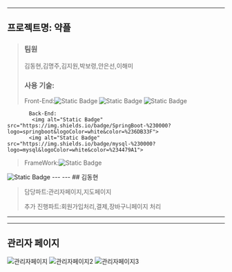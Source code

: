 
---
## 프로젝트명: 약플


>
> ### 팀원
>
>김동현,김명주,김지원,박보령,안은선,이해미
>
>
>
> 
>
>
>
> 
>
>
>
> ### 사용 기술:
>
>
>Front-End:<img alt="Static Badge" src="https://img.shields.io/badge/css3-%230000?logo=css3&logoColor=white&color=%231572B6">
            <img alt="Static Badge" src="https://img.shields.io/badge/html5-%230000?logo=html5&logoColor=white&color=%23E34F26">
            <img alt="Static Badge" src="https://img.shields.io/badge/javascript-%230000?logo=javascript&logoColor=white&color=%23F7DF1E">
            
           Back-End:
            <img alt="Static Badge" src="https://img.shields.io/badge/SpringBoot-%230000?logo=springboot&logoColor=white&color=%236DB33F">
           <img alt="Static Badge" src="https://img.shields.io/badge/mysql-%230000?logo=mysql&logoColor=white&color=%234479A1">
>
>FrameWork:<img alt="Static Badge" src="https://img.shields.io/badge/bootstrap-white?logo=bootstrap&logoColor=white&color=%237952B3">
  <img alt="Static Badge" src="https://img.shields.io/badge/thymeleaf-%230000?logo=thymeleaf&logoColor=white&color=%23005F0F">
---
---
## 김동현


> 담당파트:관리자페이지,지도페이지
>
> 
> 추가 진행파트:회원가입처리,결제,장바구니페이지 처리
>
> 
---

___
## 관리자 페이지
![관리자페이지](https://github.com/donglgl/KHYakPlusWeb/assets/7522774/196fa472-2768-47b8-b099-f0d20eddea1c)
![관리자페이지2](https://github.com/donglgl/KHYakPlusWeb/assets/7522774/c62393e2-9a0c-454d-91c9-fdfc62ccfb89)
![관리자페이지3](https://github.com/donglgl/KHYakPlusWeb/assets/7522774/8a1a7903-1ed8-4b66-8b77-392feddb4cbb)

